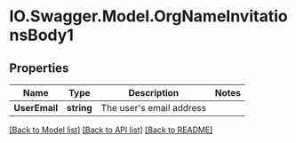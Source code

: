 # IO.Swagger.Model.OrgNameInvitationsBody1
## Properties

Name | Type | Description | Notes
------------ | ------------- | ------------- | -------------
**UserEmail** | **string** | The user&#x27;s email address | 

[[Back to Model list]](../README.md#documentation-for-models) [[Back to API list]](../README.md#documentation-for-api-endpoints) [[Back to README]](../README.md)

